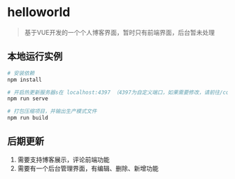 # helloworld
> 基于VUE开发的一个个人博客界面，暂时只有前端界面，后台暂未处理

## 本地运行实例

``` bash
# 安装依赖
npm install

# 开启热更新服务器s在 localhost:4397 （4397为自定义端口，如果需要修改，请前往/config/index.js:26（port:4397）修改）
npm run serve

# 打包压缩项目，并输出生产模式文件
npm run build

```

## 后期更新

1. 需要支持博客展示，评论前端功能
2. 需要有一个后台管理界面，有编辑、删除、新增功能
